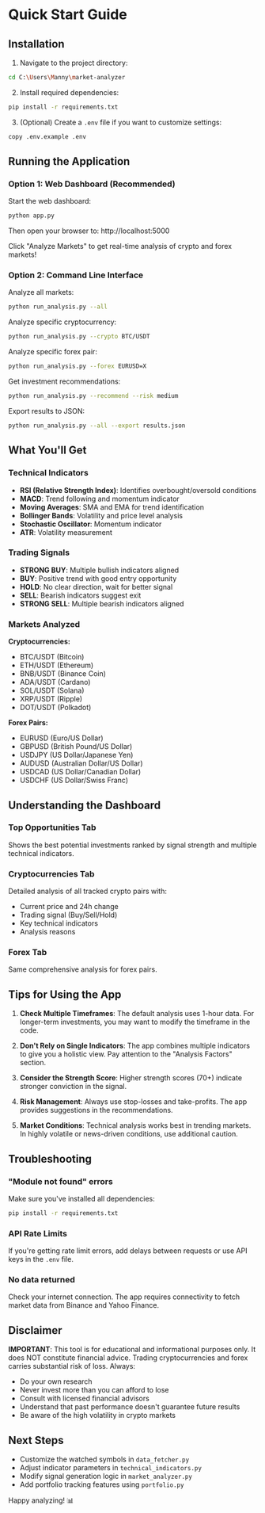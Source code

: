 # Quick Start Guide

## Installation

1. Navigate to the project directory:
```bash
cd C:\Users\Manny\market-analyzer
```

2. Install required dependencies:
```bash
pip install -r requirements.txt
```

3. (Optional) Create a `.env` file if you want to customize settings:
```bash
copy .env.example .env
```

## Running the Application

### Option 1: Web Dashboard (Recommended)

Start the web dashboard:
```bash
python app.py
```

Then open your browser to: http://localhost:5000

Click "Analyze Markets" to get real-time analysis of crypto and forex markets!

### Option 2: Command Line Interface

Analyze all markets:
```bash
python run_analysis.py --all
```

Analyze specific cryptocurrency:
```bash
python run_analysis.py --crypto BTC/USDT
```

Analyze specific forex pair:
```bash
python run_analysis.py --forex EURUSD=X
```

Get investment recommendations:
```bash
python run_analysis.py --recommend --risk medium
```

Export results to JSON:
```bash
python run_analysis.py --all --export results.json
```

## What You'll Get

### Technical Indicators
- **RSI (Relative Strength Index)**: Identifies overbought/oversold conditions
- **MACD**: Trend following and momentum indicator
- **Moving Averages**: SMA and EMA for trend identification
- **Bollinger Bands**: Volatility and price level analysis
- **Stochastic Oscillator**: Momentum indicator
- **ATR**: Volatility measurement

### Trading Signals
- **STRONG BUY**: Multiple bullish indicators aligned
- **BUY**: Positive trend with good entry opportunity
- **HOLD**: No clear direction, wait for better signal
- **SELL**: Bearish indicators suggest exit
- **STRONG SELL**: Multiple bearish indicators aligned

### Markets Analyzed

**Cryptocurrencies:**
- BTC/USDT (Bitcoin)
- ETH/USDT (Ethereum)
- BNB/USDT (Binance Coin)
- ADA/USDT (Cardano)
- SOL/USDT (Solana)
- XRP/USDT (Ripple)
- DOT/USDT (Polkadot)

**Forex Pairs:**
- EURUSD (Euro/US Dollar)
- GBPUSD (British Pound/US Dollar)
- USDJPY (US Dollar/Japanese Yen)
- AUDUSD (Australian Dollar/US Dollar)
- USDCAD (US Dollar/Canadian Dollar)
- USDCHF (US Dollar/Swiss Franc)

## Understanding the Dashboard

### Top Opportunities Tab
Shows the best potential investments ranked by signal strength and multiple technical indicators.

### Cryptocurrencies Tab
Detailed analysis of all tracked crypto pairs with:
- Current price and 24h change
- Trading signal (Buy/Sell/Hold)
- Key technical indicators
- Analysis reasons

### Forex Tab
Same comprehensive analysis for forex pairs.

## Tips for Using the App

1. **Check Multiple Timeframes**: The default analysis uses 1-hour data. For longer-term investments, you may want to modify the timeframe in the code.

2. **Don't Rely on Single Indicators**: The app combines multiple indicators to give you a holistic view. Pay attention to the "Analysis Factors" section.

3. **Consider the Strength Score**: Higher strength scores (70+) indicate stronger conviction in the signal.

4. **Risk Management**: Always use stop-losses and take-profits. The app provides suggestions in the recommendations.

5. **Market Conditions**: Technical analysis works best in trending markets. In highly volatile or news-driven conditions, use additional caution.

## Troubleshooting

### "Module not found" errors
Make sure you've installed all dependencies:
```bash
pip install -r requirements.txt
```

### API Rate Limits
If you're getting rate limit errors, add delays between requests or use API keys in the `.env` file.

### No data returned
Check your internet connection. The app requires connectivity to fetch market data from Binance and Yahoo Finance.

## Disclaimer

**IMPORTANT**: This tool is for educational and informational purposes only. It does NOT constitute financial advice. Trading cryptocurrencies and forex carries substantial risk of loss. Always:

- Do your own research
- Never invest more than you can afford to lose
- Consult with licensed financial advisors
- Understand that past performance doesn't guarantee future results
- Be aware of the high volatility in crypto markets

## Next Steps

- Customize the watched symbols in `data_fetcher.py`
- Adjust indicator parameters in `technical_indicators.py`
- Modify signal generation logic in `market_analyzer.py`
- Add portfolio tracking features using `portfolio.py`

Happy analyzing! 📊
